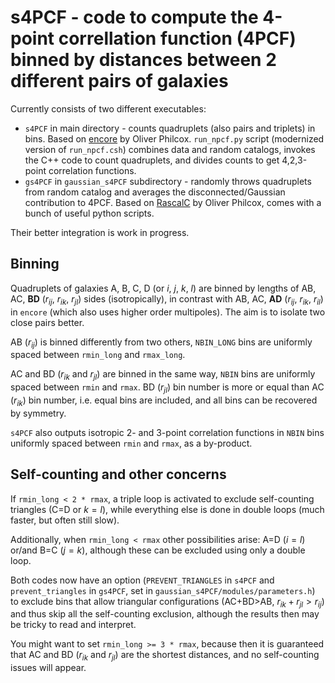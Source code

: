 # s4PCF - code to compute the 4-point correllation function (4PCF) binned by distances between 2 different pairs of galaxies
Currently consists of two different executables:

* `s4PCF` in main directory - counts quadruplets (also pairs and triplets) in bins. Based on [encore](https://github.com/oliverphilcox/encore) by Oliver Philcox. `run_npcf.py` script (modernized version of `run_npcf.csh`) combines data and random catalogs, invokes the C++ code to count quadruplets, and divides counts to get 4,2,3-point correlation functions.
* `gs4PCF` in `gaussian_s4PCF` subdirectory - randomly throws quadruplets from random catalog and averages the disconnected/Gaussian contribution to 4PCF. Based on [RascalC](https://github.com/oliverphilcox/RascalC) by Oliver Philcox, comes with a bunch of useful python scripts.

Their better integration is work in progress.

## Binning
Quadruplets of galaxies A, B, C, D (or $i$, $j$, $k$, $l$) are binned by lengths of AB, AC, **BD** ($r_{ij}$, $r_{ik}$, $r_{jl}$) sides (isotropically), in contrast with AB, AC, **AD** ($r_{ij}$, $r_{ik}$, $r_{il}$) in `encore` (which also uses higher order multipoles).
The aim is to isolate two close pairs better.

AB ($r_{ij}$) is binned differently from two others, `NBIN_LONG` bins are uniformly spaced between `rmin_long` and `rmax_long`.

AC and BD ($r_{ik}$ and $r_{jl}$) are binned in the same way, `NBIN` bins are uniformly spaced between `rmin` and `rmax`.
BD ($r_{jl}$) bin number is more or equal than AC ($r_{ik}$) bin number, i.e. equal bins are included, and all bins can be recovered by symmetry.

`s4PCF` also outputs isotropic 2- and 3-point correlation functions in `NBIN` bins uniformly spaced between `rmin` and `rmax`, as a by-product.

## Self-counting and other concerns
If `rmin_long < 2 * rmax`, a triple loop is activated to exclude self-counting triangles (C=D or $k=l$), while everything else is done in double loops (much faster, but often still slow).

Additionally, when `rmin_long < rmax` other possibilities arise: A=D ($i=l$) or/and B=C ($j=k$), although these can be excluded using only a double loop.

Both codes now have an option (`PREVENT_TRIANGLES` in `s4PCF` and `prevent_triangles` in `gs4PCF`, set in `gaussian_s4PCF/modules/parameters.h`) to exclude bins that allow triangular configurations (AC+BD>AB, $r_{ik}+r_{jl}>r_{ij}$) and thus skip all the self-counting exclusion, although the results then may be tricky to read and interpret.

You might want to set `rmin_long >= 3 * rmax`, because then it is guaranteed that AC and BD ($r_{ik}$ and $r_{jl}$) are the shortest distances, and no self-counting issues will appear.
